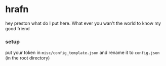 # hrafn

hey preston what do I put here. What ever you wan't the world to know my good friend

### setup

put your token in `misc/config_template.json` and rename it to `config.json` (in the root directory)
